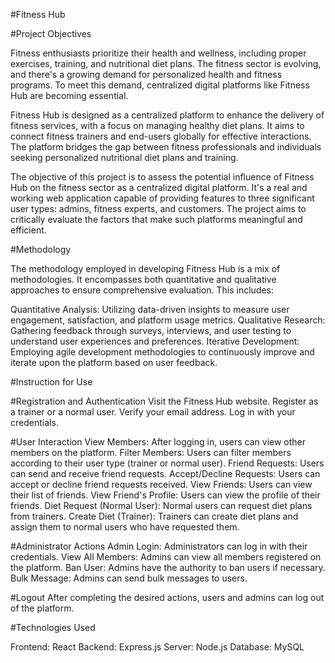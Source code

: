 
#Fitness Hub

#Project Objectives

Fitness enthusiasts prioritize their health and wellness, including proper exercises, training, and nutritional diet plans. The fitness sector is evolving, and there's a growing demand for personalized health and fitness programs. To meet this demand, centralized digital platforms like Fitness Hub are becoming essential.

Fitness Hub is designed as a centralized platform to enhance the delivery of fitness services, with a focus on managing healthy diet plans. It aims to connect fitness trainers and end-users globally for effective interactions. The platform bridges the gap between fitness professionals and individuals seeking personalized nutritional diet plans and training.

The objective of this project is to assess the potential influence of Fitness Hub on the fitness sector as a centralized digital platform. It's a real and working web application capable of providing features to three significant user types: admins, fitness experts, and customers. The project aims to critically evaluate the factors that make such platforms meaningful and efficient.

#Methodology

The methodology employed in developing Fitness Hub is a mix of methodologies. It encompasses both quantitative and qualitative approaches to ensure comprehensive evaluation. This includes:

Quantitative Analysis: Utilizing data-driven insights to measure user engagement, satisfaction, and platform usage metrics.
Qualitative Research: Gathering feedback through surveys, interviews, and user testing to understand user experiences and preferences.
Iterative Development: Employing agile development methodologies to continuously improve and iterate upon the platform based on user feedback.

#Instruction for Use

#Registration and Authentication
Visit the Fitness Hub website.
Register as a trainer or a normal user.
Verify your email address.
Log in with your credentials.

#User Interaction
View Members: After logging in, users can view other members on the platform.
Filter Members: Users can filter members according to their user type (trainer or normal user).
Friend Requests: Users can send and receive friend requests.
Accept/Decline Requests: Users can accept or decline friend requests received.
View Friends: Users can view their list of friends.
View Friend's Profile: Users can view the profile of their friends.
Diet Request (Normal User): Normal users can request diet plans from trainers.
Create Diet (Trainer): Trainers can create diet plans and assign them to normal users who have requested them.

#Administrator Actions
Admin Login: Administrators can log in with their credentials.
View All Members: Admins can view all members registered on the platform.
Ban User: Admins have the authority to ban users if necessary.
Bulk Message: Admins can send bulk messages to users.

#Logout
After completing the desired actions, users and admins can log out of the platform.

#Technologies Used

Frontend: React
Backend: Express.js
Server: Node.js
Database: MySQL
